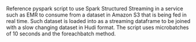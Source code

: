 Reference pyspark script to use Spark Structured Streaming in a service such as EMR to consume from a dataset in Amazon S3 that is being fed in real time. Such dataset is loaded into as a streaming dataframe to be joined with a slow changing dataset in Hudi format. The script uses microbatches of 10 seconds and the foreachbatch method.
